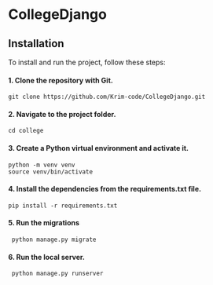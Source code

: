 # CollegeDjango

## Installation

To install and run the project, follow these steps:

#### 1. Clone the repository with Git.
    git clone https://github.com/Krim-code/CollegeDjango.git
#### 2. Navigate to the project folder.
    cd сollege
#### 3. Create a Python virtual environment and activate it.
    python -m venv venv
    source venv/bin/activate
#### 4. Install the dependencies from the requirements.txt file.
    pip install -r requirements.txt
#### 5. Run the migrations
     python manage.py migrate
#### 6. Run the local server.
     python manage.py runserver
   
 
    

